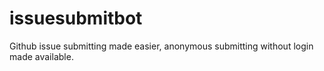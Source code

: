 # issuesubmitbot
Github issue submitting made easier, anonymous submitting without login made available.
